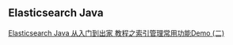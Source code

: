 ## Elasticsearch Java


[Elasticsearch Java 从入门到出家 教程之索引管理常用功能Demo (二)](https://juejin.cn/post/6924989895677050887)
